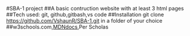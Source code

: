 #SBA-1 project
##A basic contruction website with at least 3 html pages
##Tech used: git, github,gitbash,vs code
##Installation git clone https://github.com/VshaunR/SBA-1.git in a folder of your choice
##w3schools.com,[MDNdocs](https://developer.mozilla.org/en-US/),Per Scholas